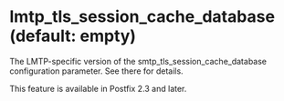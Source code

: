# lmtp_tls_session_cache_database (default: empty)
 The LMTP-specific version of the smtp\_tls\_session\_cache\_database
configuration parameter. See there for details. 


 This feature is available in Postfix 2.3 and later. 


